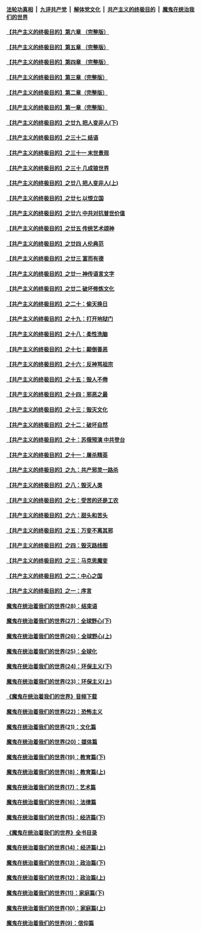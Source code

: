 ####  [法轮功真相](../../../../basic/blob/master/README.md?t=02191152) &nbsp;|&nbsp; [九评共产党](../../../../9ping.md/blob/master/README.md?t=02191152) &nbsp;|&nbsp; [解体党文化](../../../../jtdwh.md/blob/master/README.md?t=02191152)  &nbsp;|&nbsp; [共产主义的终极目的](../../../../gczydzjmd.md/blob/master/README.md?t=02191152) &nbsp;|&nbsp; [魔鬼在统治我们的世界](../../../../mgztzwmdsj.md/blob/master/README.md?t=02191152) 

#### [【共产主义的终极目的】第六章 （完整版）](../pages/nsc422/n11428913.md?t=02191152) 

#### [【共产主义的终极目的】第五章 （完整版）](../pages/nsc422/n11428912.md?t=02191152) 

#### [【共产主义的终极目的】第四章 （完整版）](../pages/nsc422/n11428907.md?t=02191152) 

#### [【共产主义的终极目的】第三章（完整版）](../pages/nsc422/n11428848.md?t=02191152) 

#### [【共产主义的终极目的】第二章（完整版）](../pages/nsc422/n11428831.md?t=02191152) 

#### [【共产主义的终极目的】第一章（完整版）](../pages/nsc422/n11417651.md?t=02191152) 

#### [【共产主义的终极目的】之廿九 把人变非人(下)](../pages/nsc422/n11344140.md?t=02191152) 

#### [【共产主义的终极目的】之三十二 结语](../pages/nsc422/n11360535.md?t=02191152) 

#### [【共产主义的终极目的】之三十一 末世景观](../pages/nsc422/n11351129.md?t=02191152) 

#### [【共产主义的终极目的】之三十 几成狼世界](../pages/nsc422/n11348280.md?t=02191152) 

#### [【共产主义的终极目的】之廿八 把人变非人(上)](../pages/nsc422/n11340492.md?t=02191152) 

#### [【共产主义的终极目的】之廿七 以恨立国](../pages/nsc422/n11336944.md?t=02191152) 

#### [【共产主义的终极目的】之廿六 中共对抗普世价值](../pages/nsc422/n11324785.md?t=02191152) 

#### [【共产主义的终极目的】之廿五 传统艺术颂神](../pages/nsc422/n11296396.md?t=02191152) 

#### [【共产主义的终极目的】之廿四 人伦典范](../pages/nsc422/n11296397.md?t=02191152) 

#### [【共产主义的终极目的】之廿三 富而有德](../pages/nsc422/n11283598.md?t=02191152) 

#### [【共产主义的终极目的】之廿一 神传语言文字](../pages/nsc422/n11263265.md?t=02191152) 

#### [【共产主义的终极目的】之廿二 破坏修炼文化](../pages/nsc422/n11245728.md?t=02191152) 

#### [【共产主义的终极目的】之二十：偷天换日](../pages/nsc422/n11238846.md?t=02191152) 

#### [【共产主义的终极目的】之十九：打开地狱门](../pages/nsc422/n11206376.md?t=02191152) 

#### [【共产主义的终极目的】之十八：柔性洗脑](../pages/nsc422/n11199994.md?t=02191152) 

#### [【共产主义的终极目的】之十七：颠倒善恶](../pages/nsc422/n11179782.md?t=02191152) 

#### [【共产主义的终极目的】之十六：反神骂祖宗](../pages/nsc422/n11166798.md?t=02191152) 

#### [【共产主义的终极目的】之十五：毁人不倦](../pages/nsc422/n11166792.md?t=02191152) 

#### [【共产主义的终极目的】之十四：邪恶之最](../pages/nsc422/n11150249.md?t=02191152) 

#### [【共产主义的终极目的】之十三：毁灭文化](../pages/nsc422/n11135227.md?t=02191152) 

#### [【共产主义的终极目的】之十二：破坏自然](../pages/nsc422/n11135214.md?t=02191152) 

#### [【共产主义的终极目的】之十：苏俄预演 中共登台](../pages/nsc422/n11118424.md?t=02191152) 

#### [【共产主义的终极目的】之十一：屠杀精英](../pages/nsc422/n11118442.md?t=02191152) 

#### [【共产主义的终极目的】之九：共产邪灵一路杀](../pages/nsc422/n11114139.md?t=02191152) 

#### [【共产主义的终极目的】之八：毁灭人类](../pages/nsc422/n11108503.md?t=02191152) 

#### [【共产主义的终极目的】之七：受苦的还是工农](../pages/nsc422/n11101809.md?t=02191152) 

#### [【共产主义的终极目的】之六：甜头和苦头](../pages/nsc422/n11096971.md?t=02191152) 

#### [【共产主义的终极目的】之五：万变不离其邪](../pages/nsc422/n11091285.md?t=02191152) 

#### [【共产主义的终极目的】之四：毁灭路线图](../pages/nsc422/n11086284.md?t=02191152) 

#### [【共产主义的终极目的】之三：马克思魔变](../pages/nsc422/n11061941.md?t=02191152) 

#### [【共产主义的终极目的】之二：中心之国](../pages/nsc422/n11047728.md?t=02191152) 

#### [【共产主义的终极目的】之一：序言](../pages/nsc422/n11086077.md?t=02191152) 

#### [魔鬼在统治着我们的世界(28)：结束语](../pages/nsc422/n10936246.md?t=02191152) 

#### [魔鬼在统治着我们的世界(27)：全球野心(下)](../pages/nsc422/n10928319.md?t=02191152) 

#### [魔鬼在统治着我们的世界(26)：全球野心(上)](../pages/nsc422/n10900318.md?t=02191152) 

#### [魔鬼在统治着我们的世界(25)：全球化](../pages/nsc422/n10788205.md?t=02191152) 

#### [魔鬼在统治着我们的世界(24)：环保主义(下)](../pages/nsc422/n10695307.md?t=02191152) 

#### [魔鬼在统治着我们的世界(23)：环保主义(上)](../pages/nsc422/n10688613.md?t=02191152) 

#### [《魔鬼在统治着我们的世界》音频下载](../pages/nsc422/n10635553.md?t=02191152) 

#### [魔鬼在统治着我们的世界(22)：恐怖主义](../pages/nsc422/n10614727.md?t=02191152) 

#### [魔鬼在统治着我们的世界(21)：文化篇](../pages/nsc422/n10597706.md?t=02191152) 

#### [魔鬼在统治着我们的世界(20)：媒体篇](../pages/nsc422/n10586579.md?t=02191152) 

#### [魔鬼在统治着我们的世界(19)：教育篇(下)](../pages/nsc422/n10564808.md?t=02191152) 

#### [魔鬼在统治着我们的世界(18)：教育篇(上)](../pages/nsc422/n10526970.md?t=02191152) 

#### [魔鬼在统治着我们的世界(17)：艺术篇](../pages/nsc422/n10499093.md?t=02191152) 

#### [魔鬼在统治着我们的世界(16)：法律篇](../pages/nsc422/n10485969.md?t=02191152) 

#### [魔鬼在统治着我们的世界(15)：经济篇(下)](../pages/nsc422/n10469975.md?t=02191152) 

#### [《魔鬼在统治着我们的世界》全书目录](../pages/nsc422/n10464261.md?t=02191152) 

#### [魔鬼在统治着我们的世界(14)：经济篇(上)](../pages/nsc422/n10457370.md?t=02191152) 

#### [魔鬼在统治着我们的世界(13)：政治篇(下)](../pages/nsc422/n10448270.md?t=02191152) 

#### [魔鬼在统治着我们的世界(12)：政治篇(上)](../pages/nsc422/n10444576.md?t=02191152) 

#### [魔鬼在统治着我们的世界(11)：家庭篇(下)](../pages/nsc422/n10440961.md?t=02191152) 

#### [魔鬼在统治着我们的世界(10)：家庭篇(上)](../pages/nsc422/n10435448.md?t=02191152) 

#### [魔鬼在统治着我们的世界(9)：信仰篇](../pages/nsc422/n10432159.md?t=02191152) 

